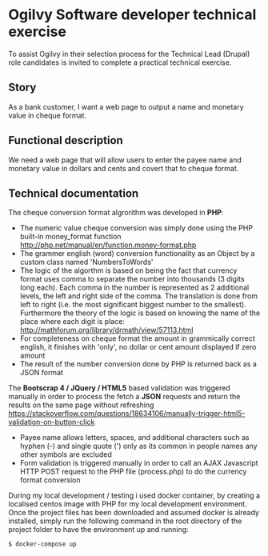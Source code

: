 # Ogilvy Software developer technical exercise

To assist Ogilvy in their selection process for the Technical Lead (Drupal) role candidates is invited to complete a practical technical exercise.

## Story

As a bank customer, I want a web page to output a name and monetary value in cheque format.

## Functional description

We need a web page that will allow users to enter the payee name and monetary value in dollars and cents and covert that to cheque format.

## Technical documentation

The cheque conversion format algrorithm was developed in **PHP**: 
* The numeric value cheque conversion was simply done using the PHP built-in money_format function
http://php.net/manual/en/function.money-format.php
* The grammer english (word) conversion functionality as an Object by a custom class named 'NumbersToWords'
* The logic of the algorthm is based on being the fact that currency format uses comma to separate the number into thousands (3 digits long each). Each comma in the number is represented as 2 additional levels, the left and right side of the comma. The translation is done from left to right (i.e. the most significant biggest number to the smallest). Furthermore the theory of the logic is based on knowing the name of the place where each digit is place:
http://mathforum.org/library/drmath/view/57113.html
* For completeness on cheque format the amount in grammically correct english, it finishes with 'only', no dollar or cent amount displayed if zero amount
* The result of the number conversion done by PHP is returned back as a JSON format

The **Bootscrap 4 / JQuery / HTML5** based validation was triggered manually in order to process the fetch a **JSON** requests and return the results on the same page without refreshing
https://stackoverflow.com/questions/18634106/manually-trigger-html5-validation-on-button-click
* Payee name allows letters, spaces, and additional characters such as hyphen (-) and single quote (') only as its common in people names any other symbols are excluded
* Form validation is triggered manually in order to call an AJAX Javascript HTTP POST request to the PHP file (process.php) to do the currency format conversion

During my local development / testing i used docker container, by creating a localised centos image with PHP for my local development environment. Once the project files has been downloaded and assumed docker is already installed, simply run the following command in the root directory of the project folder to have the environment up and running:
```
$ docker-compose up
```